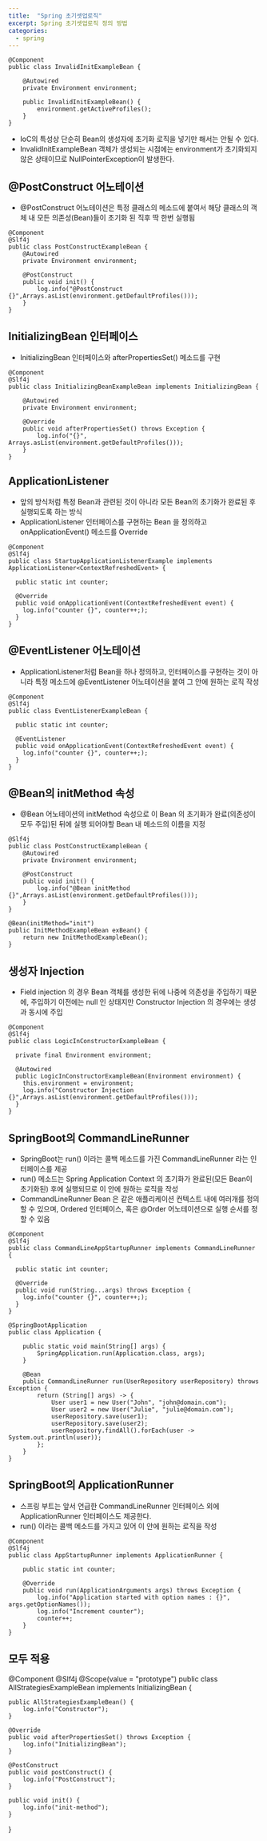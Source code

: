 ```yaml
---
title:  "Spring 초기셋업로직"
excerpt: Spring 초기셋업로직 정의 방법
categories:
  - spring
---
```



  
```
@Component
public class InvalidInitExampleBean {
 
    @Autowired
    private Environment environment;
 
    public InvalidInitExampleBean() {
        environment.getActiveProfiles();
    }
}
```  

- IoC의 특성상 단순히 Bean의 생성자에 초기화 로직을 넣기만 해서는 안될 수 있다.
- InvalidInitExampleBean 객체가 생성되는 시점에는 environment가 초기화되지 않은 상태이므로 NullPointerException이 발생한다.


## @PostConstruct 어노테이션

- @PostConstruct 어노테이션은 특정 클래스의 메소드에 붙여서 해당 클래스의 객체 내 모든 의존성(Bean)들이 초기화 된 직후 딱 한번 실행됨

  
```
@Component
@Slf4j
public class PostConstructExampleBean {
	@Autowired
	private Environment environment;
	
	@PostConstruct
	public void init() {
		log.info("@PostConstruct  {}",Arrays.asList(environment.getDefaultProfiles()));
	}
}
```  

## InitializingBean 인터페이스

- InitializingBean 인터페이스와 afterPropertiesSet() 메소드를 구현

  
```
@Component
@Slf4j
public class InitializingBeanExampleBean implements InitializingBean {

    @Autowired
    private Environment environment;
 
    @Override
    public void afterPropertiesSet() throws Exception {
        log.info("{}", Arrays.asList(environment.getDefaultProfiles()));
    }
}
```  

## ApplicationListener

- 앞의 방식처럼 특정 Bean과 관련된 것이 아니라 모든 Bean의 초기화가 완료된 후 실행되도록 하는 방식
- ApplicationListener 인터페이스를 구현하는 Bean 을 정의하고 onApplicationEvent() 메소드를 Override

  
```
@Component
@Slf4j
public class StartupApplicationListenerExample implements ApplicationListener<ContextRefreshedEvent> {

  public static int counter;
  
  @Override
  public void onApplicationEvent(ContextRefreshedEvent event) {
    log.info("counter {}", counter++;);
  }
}
```  

## @EventListener 어노테이션

- ApplicationListener처럼 Bean을 하나 정의하고, 인터페이스를 구현하는 것이 아니라 특정 메소드에 @EventListener 어노테이션을 붙여 그 안에 원하는 로직 작성

  
```
@Component
@Slf4j
public class EventListenerExampleBean {

  public static int counter;
  
  @EventListener
  public void onApplicationEvent(ContextRefreshedEvent event) {
    log.info("counter {}", counter++;);
  }
}
```  

## @Bean의 initMethod 속성

- @Bean 어노테이션의 initMethod 속성으로 이 Bean 의 초기화가 완료(의존성이 모두 주입)된 뒤에 실행 되어야할 Bean 내 메소드의 이름을 지정

  
```
@Slf4j
public class PostConstructExampleBean {
	@Autowired
	private Environment environment;
	
	@PostConstruct
	public void init() {
		log.info("@Bean initMethod {}",Arrays.asList(environment.getDefaultProfiles()));
	}
}

@Bean(initMethod="init")
public InitMethodExampleBean exBean() {
    return new InitMethodExampleBean();
}
```  

## 생성자 Injection

- Field injection 의 경우 Bean 객체를 생성한 뒤에 나중에 의존성을 주입하기 때문에, 주입하기 이전에는 null 인 상태지만 Constructor Injection 의 경우에는 생성과 동시에 주입

  
```
@Component
@Slf4j
public class LogicInConstructorExampleBean {

  private final Environment environment;
  
  @Autowired
  public LogicInConstructorExampleBean(Environment environment) {
    this.environment = environment;
    log.info("Constructor Injection {}",Arrays.asList(environment.getDefaultProfiles()));
  }
}
```  

## SpringBoot의 CommandLineRunner

- SpringBoot는 run() 이라는 콜백 메소드를 가진 CommandLineRunner 라는 인터페이스를 제공
- run() 메소드는 Spring Application Context 의 초기화가 완료된(모든 Bean이 초기화된) 후에 실행되므로 이 안에 원하는 로직을 작성
- CommandLineRunner Bean 은 같은 애플리케이션 컨텍스트 내에 여러개를 정의할 수 있으며, Ordered 인터페이스, 혹은 @Order 어노테이션으로 실행 순서를 정할 수 있음

  
```
@Component
@Slf4j
public class CommandLineAppStartupRunner implements CommandLineRunner {

  public static int counter;

  @Override
  public void run(String...args) throws Exception {
    log.info("counter {}", counter++;);
  }
}
```  

  
```
@SpringBootApplication
public class Application {
 
    public static void main(String[] args) {
        SpringApplication.run(Application.class, args);
    }
 
    @Bean
    public CommandLineRunner run(UserRepository userRepository) throws Exception {
        return (String[] args) -> {
            User user1 = new User("John", "john@domain.com");
            User user2 = new User("Julie", "julie@domain.com");
            userRepository.save(user1);
            userRepository.save(user2);
            userRepository.findAll().forEach(user -> System.out.println(user));
        };
    }
}
```  

## SpringBoot의 ApplicationRunner
- 스프링 부트는 앞서 언급한 CommandLineRunner 인터페이스 외에 ApplicationRunner 인터페이스도 제공한다.
- run() 이라는 콜백 메소드를 가지고 있어 이 안에 원하는 로직을 작성

  
```
@Component
@Slf4j
public class AppStartupRunner implements ApplicationRunner {

    public static int counter;
 
    @Override
    public void run(ApplicationArguments args) throws Exception {
        log.info("Application started with option names : {}", args.getOptionNames());
        log.info("Increment counter");
        counter++;
    }
}
```  

## 모두 적용

@Component
@Slf4j
@Scope(value = "prototype")
public class AllStrategiesExampleBean implements InitializingBean {
 
    public AllStrategiesExampleBean() {
        log.info("Constructor");
    }
 
    @Override
    public void afterPropertiesSet() throws Exception {
        log.info("InitializingBean");
    }
 
    @PostConstruct
    public void postConstruct() {
        log.info("PostConstruct");
    }
 
    public void init() {
        log.info("init-method");
    }
}
